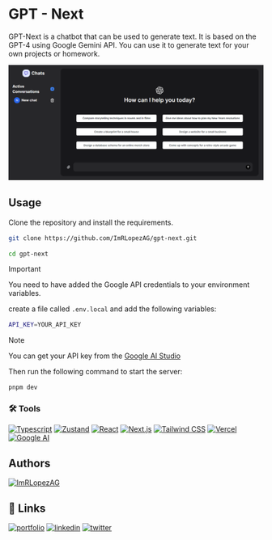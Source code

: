 # GPT - Next

GPT-Next is a chatbot that can be used to generate text. It is based on the GPT-4 using Google Gemini API. You can use it to generate text for your own projects or homework.

![proves](public/image.png)

## Usage

Clone the repository and install the requirements.

```sh
git clone https://github.com/ImRLopezAG/gpt-next.git
```

```sh
cd gpt-next
```
>[!IMPORTANT]
> You need to have added the Google API credentials to your environment variables.

create a file called `.env.local` and add the following variables:

```sh
API_KEY=YOUR_API_KEY
```
>[!NOTE]
> You can get your API key from the [Google AI Studio](https://makersuite.google.com/app/apikey.)

Then run the following command to start the server:

```sh
pnpm dev
```

### 🛠️ Tools


[![Typescript](https://img.shields.io/badge/Typescript-3178C6?logo=typescript&logoColor=white)](https://www.typescriptlang.org/)
[![Zustand](https://img.shields.io/badge/Zustand-FFD700?logo=zustand&logoColor=white)](https://zustand.surge.sh/)
[![React](https://img.shields.io/badge/React-61DAFB?logo=react&logoColor=white)](https://reactjs.org/)
[![Next.js](https://img.shields.io/badge/Next.js-000000?logo=next.js&logoColor=white)](https://nextjs.org/)
[![Tailwind CSS](https://img.shields.io/badge/Tailwind_CSS-38B2AC?logo=tailwind-css&logoColor=white)](https://tailwindcss.com/)
[![Vercel](https://img.shields.io/badge/Vercel-000000?logo=vercel&logoColor=white)](https://vercel.com/)
[![Google AI](https://img.shields.io/badge/Google_Cloud-4285F4?logo=google-cloud&logoColor=white)](https://cloud.google.com/)


## Authors

[![ImRLopezAG](https://img.shields.io/badge/ImRLopezAG-000000?style=for-the-badge&logo=github&logoColor=white)](https://github.com/ImRLopezAG)

## 🔗 Links

[![portfolio](https://img.shields.io/badge/my_portfolio-000?style=for-the-badge&logo=ko-fi&logoColor=white)](https://imrlopez.dev)
[![linkedin](https://img.shields.io/badge/linkedin-0A66C2?style=for-the-badge&logo=linkedin&logoColor=white)](https://www.linkedin.com/in/angel-gabriel-lopez/)
[![twitter](https://img.shields.io/badge/twitter-1DA1F2?style=for-the-badge&logo=twitter&logoColor=white)](https://twitter.com/imr_lopez)